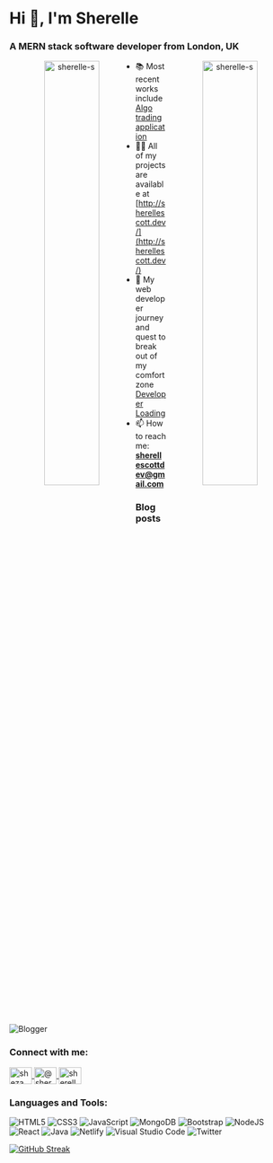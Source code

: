 # Hi 👋, I'm Sherelle

### A MERN stack software developer from London, UK

<p align="center">
  <img align="left" width="44%" src="https://github-readme-stats.vercel.app/api/top-langs?username=sherelle-s&show_icons=true&theme=github_dark&locale=en&layout=compact" alt="sherelle-s" />
  <img align="right" width="44%" src="https://github-readme-stats.vercel.app/api?username=sherelle-s&show_icons=true&theme=github_dark&locale=en" alt="sherelle-s" />
</p>

<!-- - 🔭 I’m currently working on [Blessed Drive, a driving school web application](https://github.com/Sherelle-S/BlessedDrive.io)
- 🌱 I’m currently learning Java! -->
- 📚 Most recent works include [Algo trading application](https://github.com/Sherelle-S/codingblackfemales)
- 👨‍💻 All of my projects are available at [http://sherellescott.dev/](http://sherellescott.dev/)
- 📝 My web developer journey and quest to break out of my comfort zone [Developer Loading](https://developerloading.blogspot.com/)
- 📫 How to reach me: **sherellescottdev@gmail.com**

### Blog posts
![Blogger](https://img.shields.io/badge/Blogger-FF5722?style=for-the-badge&logo=blogger&logoColor=white)

<!-- Dev.to blog](https://img.shields.io/badge/dev.to-0A0A0A?style=for-the-badge&logo=dev.to&logoColor=white)-->
<!-- BLOG-POST-LIST:START -->
<!-- BLOG-POST-LIST:END -->

### Connect with me:

<p align="left">
  <a href="https://dev.to/sheza" target="_blank">
    <img align="center" src="https://raw.githubusercontent.com/rahuldkjain/github-profile-readme-generator/master/src/images/icons/Social/devto.svg" alt="sheza" height="30" width="40" />
  </a>
  <a href="https://twitter.com/@sherellie1" target="_blank">
    <img align="center" src="https://raw.githubusercontent.com/rahuldkjain/github-profile-readme-generator/master/src/images/icons/Social/twitter.svg" alt="@sherellie1" height="30" width="40" />
  </a>
  <a href="https://linkedin.com/in/sherellescott" target="_blank">
    <img align="center" src="https://raw.githubusercontent.com/rahuldkjain/github-profile-readme-generator/master/src/images/icons/Social/linked-in-alt.svg" alt="sherelle scott" height="30" width="40" />
  </a>
</p>

### Languages and Tools:

![HTML5](https://img.shields.io/badge/html5-%23E34F26.svg?style=for-the-badge&logo=html5&logoColor=white)
![CSS3](https://img.shields.io/badge/css3-%231572B6.svg?style=for-the-badge&logo=css3&logoColor=white)
![JavaScript](https://img.shields.io/badge/javascript-%23323330.svg?style=for-the-badge&logo=javascript&logoColor=%23F7DF1E)
![MongoDB](https://img.shields.io/badge/MongoDB-%234ea94b.svg?style=for-the-badge&logo=mongodb&logoColor=white)
![Bootstrap](https://img.shields.io/badge/bootstrap-%23563D7C.svg?style=for-the-badge&logo=bootstrap&logoColor=white)
![NodeJS](https://img.shields.io/badge/node.js-6DA55F?style=for-the-badge&logo=node.js&logoColor=white)
![React](https://img.shields.io/badge/react-%2320232a.svg?style=for-the-badge&logo=react&logoColor=%2361DAFB)
![Java](https://img.shields.io/badge/Java-%23ED8B00.svg?style=for-the-badge&logo=java&logoColor=white)
![Netlify](https://img.shields.io/badge/netlify-%23000000.svg?style=for-the-badge&logo=netlify&logoColor=#00C7B7)
![Visual Studio Code](https://img.shields.io/badge/Visual%20Studio%20Code-0078d7.svg?style=for-the-badge&logo=visual-studio-code&logoColor=white)
![Twitter](https://img.shields.io/badge/Twitter-%231DA1F2.svg?style=for-the-badge&logo=Twitter&logoColor=white)
<!--![TailwindCSS](https://img.shields.io/badge/tailwindcss-%2338B2AC.svg?style=for-the-badge&logo=tailwind-css&logoColor=white)-->

[![GitHub Streak](https://streak-stats.demolab.com/?user=sherelle-s&theme=github-dark-blue)](https://git.io/streak-stats)
